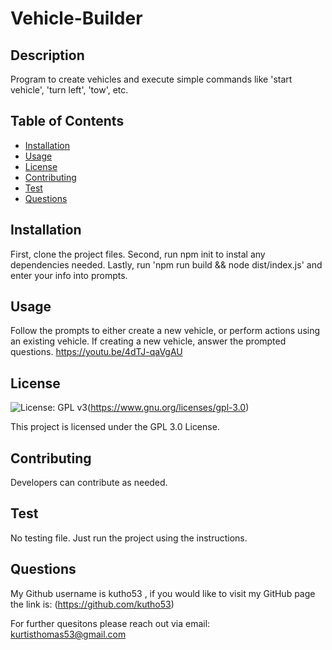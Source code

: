 # Vehicle-Builder

  ## Description 
  Program to create vehicles and execute simple commands like 'start vehicle', 'turn left', 'tow', etc.

  ## Table of Contents 
  * [Installation](#installation)
  * [Usage](#Usage)
  * [License](#License)
  * [Contributing](#Contributing)
  * [Test](#Test)
  * [Questions](#Questions)
  
  ## Installation 
  First, clone the project files. Second, run npm init to instal any dependencies needed. Lastly, run 'npm run build && node dist/index.js' and enter your info into prompts.

  ## Usage
  Follow the prompts to either create a new vehicle, or perform actions using an existing vehicle. If creating a new vehicle, answer the prompted questions.
  https://youtu.be/4dTJ-qaVgAU

  
  ## License
  ![License: GPL v3](https://img.shields.io/badge/License-GPLv3-blue.svg)(https://www.gnu.org/licenses/gpl-3.0)

  This project is licensed under the GPL 3.0 License.
  

  ## Contributing
  Developers can contribute as needed.

   ## Test
  No testing file. Just run the project using the instructions.

   ## Questions
  My Github username is kutho53 , if you would like to visit my GitHub page the link is:  (https://github.com/kutho53)
  
  For further quesitons please reach out via email: kurtisthomas53@gmail.com

